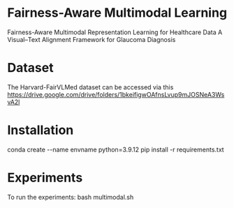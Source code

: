 # Fairness-Aware Multimodal Learning
Fairness-Aware Multimodal Representation Learning for Healthcare Data A Visual–Text Alignment Framework for Glaucoma Diagnosis
# Dataset
The Harvard-FairVLMed dataset can be accessed via this https://drive.google.com/drive/folders/1bkeifigwOAfnsLvup9mJOSNeA3WsvA2l
# Installation
conda create --name envname python=3.9.12
pip install -r requirements.txt
# Experiments
To run the experiments: bash multimodal.sh
